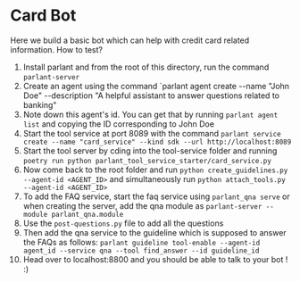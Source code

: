 # Card Bot

Here we build a basic bot which can help with credit card related information. How to test?

1. Install parlant and from the root of this directory, run the command `parlant-server`
2. Create an agent using the command `parlant agent create --name "John Doe" --description "A helpful assistant to answer questions related to banking"
3. Note down this agent's id. You can get that by running `parlant agent list` and copying the ID corresponding to John Doe
4. Start the tool service at port 8089 with the command `parlant service create --name "card_service" --kind sdk --url http://localhost:8089`
5. Start the tool server by cding into the tool-service folder and running `poetry run python parlant_tool_service_starter/card_service.py`
6. Now come back to the root folder and run `python create_guidelines.py --agent-id <AGENT_ID>` and simultaneously run `python attach_tools.py --agent-id <AGENT_ID>`
7. To add the FAQ service, start the faq service using `parlant_qna serve` or when creating the server, add the qna module as `parlant-server --module parlant_qna.module`
8. Use the `post-questions.py` file to add all the questions
9. Then add the qna service to the guideline which is supposed to answer the FAQs as follows: `parlant guideline tool-enable --agent-id agent_id --service qna --tool find_answer --id guideline_id`
10. Head over to localhost:8800 and you should be able to talk to your bot ! :)